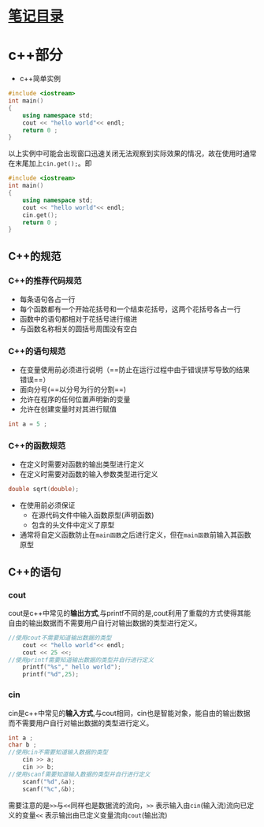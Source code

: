 # [笔记目录](目录.md)
# c++部分

* c++简单实例
```c++
#include <iostream>
int main()
{
    using namespace std;
    cout << "hello world"<< endl;
    return 0 ;
}
```
以上实例中可能会出现窗口迅速关闭无法观察到实际效果的情况，故在使用时通常在末尾加上`cin.get();`。即
```c++
#include <iostream>
int main()
{
    using namespace std;
    cout << "hello world"<< endl;
    cin.get();
    return 0 ;
}
```
## C++的规范
### C++的推荐代码规范
* 每条语句各占一行
* 每个函数都有一个开始花括号和一个结束花括号，这两个花括号各占一行
* 函数中的语句都相对于花括号进行缩进
* 与函数名称相关的圆括号周围没有空白
  
### C++的语句规范
* 在变量使用前必须进行说明（==防止在运行过程中由于错误拼写导致的结果错误==）
* 面向分号(==以分号为行的分割==)
* 允许在程序的任何位置声明新的变量
* 允许在创建变量时对其进行赋值
``` c++
int a = 5 ;
```
### C++的函数规范
* 在定义时需要对函数的输出类型进行定义
* 在定义时需要对函数的输入参数类型进行定义
```c++
double sqrt(double);
```
* 在使用前必须保证
  * 在源代码文件中输入函数原型(声明函数)
  * 包含的头文件中定义了原型
* 通常将自定义函数防止在`main函数`之后进行定义，但在`main函数`前输入其函数原型
## C++的语句
### cout
cout是c++中常见的**输出方式**,与printf不同的是,cout利用了重载的方式使得其能自由的输出数据而不需要用户自行对输出数据的类型进行定义。
```c++
//使用cout不需要知道输出数据的类型
    cout << "hello world"<< endl;  
    cout << 25 <<;
//使用printf需要知道输出数据的类型并自行进行定义
    printf("%s"," hello world");
    printf("%d",25);
```

### cin
cin是c++中常见的**输入方式**,与cout相同，cin也是智能对象，能自由的输出数据而不需要用户自行对输出数据的类型进行定义。
```c++
int a ;
char b ;
//使用cin不需要知道输入数据的类型
    cin >> a;  
    cin >> b;
//使用scanf需要知道输入数据的类型并自行进行定义
    scanf("%d",&a);
    scanf("%c",&b);
```
需要注意的是`>>`与`<<`同样也是数据流的流向，`>>` 表示输入由`cin`(输入流)流向已定义的变量`<<` 表示输出由已定义变量流向`cout`(输出流)

